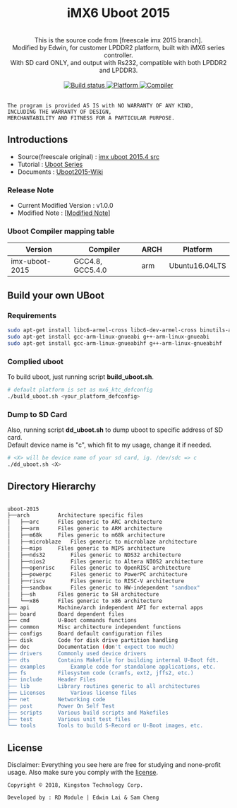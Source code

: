 <div align="center">
  <h1>iMX6 Uboot 2015</h1>
</div>

<br>

<div align="center">
	This is the source code from [freescale imx 2015 branch].
	<br>Modified by Edwin, for customer LPDDR2 platform, built with iMX6 series controller.
	<br>With SD card ONLY, and output with Rs232, compatible with both LPDDR2 and LPDDR3.
</div>

<br>

<div align="center">
  <a href="https://travis-ci.org/edwinlaiktc/uboot-2015">
    <img src="https://travis-ci.org/edwinlaiktc/uboot-2015.svg?branch=master" alt="Build status" />
  </a>
  <a href="https://www.nxp.com/products/processors-and-microcontrollers/arm-based-processors-and-mcus/i.mx-applications-processors/i.mx-6-processors/i.mx-6quad-processors-high-performance-3d-graphics-hd-video-arm-cortex-a9-core:i.MX6Q">
    <img src="https://img.shields.io/badge/arm-iMX6-orange.svg" alt="Platform"/>
  </a>
  <a href="https://ftp.gnu.org/gnu/gcc/">
    <img src="https://img.shields.io/badge/gcc-4.8%20%7C%205.4.0-brightgreen.svg" alt="Compiler"/>
  </a>
</div>

<br>

    The program is provided AS IS with NO WARRANTY OF ANY KIND,
    INCLUDING THE WARRANTY OF DESIGN,
    MERCHANTABILITY AND FITNESS FOR A PARTICULAR PURPOSE.

## Introductions 
 * Source(freescale original) : [imx uboot 2015.4 src]
 * Tutorial : [Uboot Series](https://edwinlinuxlife.blogspot.com/2018/12/uboot-with-imx6-part-1.html)
 * Documents : [Uboot2015-Wiki](https://github.com/edwinlaiktc/uboot-2015/wiki)

### Release Note
 * Current Modified Version : v1.0.0
 * Modified Note : [[Modified Note](CHANGELOG.md)]

### Uboot Compiler mapping table
| Version | Compiler | ARCH | Platform |
| ----------------- | ------------- | ----- | ------------- |
| imx-uboot-2015 | GCC4.8, GCC5.4.0 | arm | Ubuntu16.04LTS |

## Build your own UBoot
### Requirements
```bash
sudo apt-get install libc6-armel-cross libc6-dev-armel-cross binutils-arm-linux-gnueabi libncurses5-dev
sudo apt-get install gcc-arm-linux-gnueabi g++-arm-linux-gnueabi
sudo apt-get install gcc-arm-linux-gnueabihf g++-arm-linux-gnueabihf
```

### Complied uboot
To build uboot, just running script __build_uboot.sh__. <br>

```bash
# default platform is set as mx6_ktc_defconfig
./build_uboot.sh <your_platform_defconfig>
```

### Dump to SD Card
Also, running script __dd_uboot.sh__ to dump uboot to specific address of SD card. <br>
Default device name is "c", which fit to my usage, change it if needed.

```bash
# <X> will be device name of your sd card, ig. /dev/sdc => c
./dd_uboot.sh <X>
```

## Directory Hierarchy

```bash

uboot-2015
├──arch			Architecture specific files
│   ├──arc		Files generic to ARC architecture
│   ├──arm		Files generic to ARM architecture
│   ├──m68k		Files generic to m68k architecture
│   ├──microblaze	Files generic to microblaze architecture
│   ├──mips		Files generic to MIPS architecture
│   ├──nds32		Files generic to NDS32 architecture
│   ├──nios2		Files generic to Altera NIOS2 architecture
│   ├──openrisc		Files generic to OpenRISC architecture
│   ├──powerpc		Files generic to PowerPC architecture
│   ├──riscv		Files generic to RISC-V architecture
│   ├──sandbox		Files generic to HW-independent "sandbox"
│   ├──sh		Files generic to SH architecture
│   └──x86		Files generic to x86 architecture
├── api			Machine/arch independent API for external apps
├── board		Board dependent files
├── cmd			U-Boot commands functions
├── common		Misc architecture independent functions
├── configs		Board default configuration files
├── disk		Code for disk drive partition handling
├── doc			Documentation (don't expect too much)
├── drivers		Commonly used device drivers
├── dts			Contains Makefile for building internal U-Boot fdt.
├── examples		Example code for standalone applications, etc.
├── fs			Filesystem code (cramfs, ext2, jffs2, etc.)
├── include		Header Files
├── lib			Library routines generic to all architectures
├── Licenses		Various license files
├── net			Networking code
├── post		Power On Self Test
├── scripts		Various build scripts and Makefiles
├── test		Various unit test files
└── tools		Tools to build S-Record or U-Boot images, etc.

```

## License
Disclaimer: Everything you see here are free for studying and none-profit usage.
Also make sure you comply with the [license](Licenses).

`Copyright © 2018, Kingston Technology Corp.`

`Developed by : RD Module | Edwin Lai & Sam Cheng`

[freescale imx 2015 branch]: <http://git.freescale.com/git/cgit.cgi/imx/uboot-imx.git/?h=imx_v2015.04_3.14.52_1.1.0_ga>
[imx uboot 2015.4 src]: <http://git.freescale.com/git/cgit.cgi/imx/uboot-imx.git/snapshot/uboot-imx-imx_v2015.04_3.14.52_1.1.0_ga.tar.gz>
